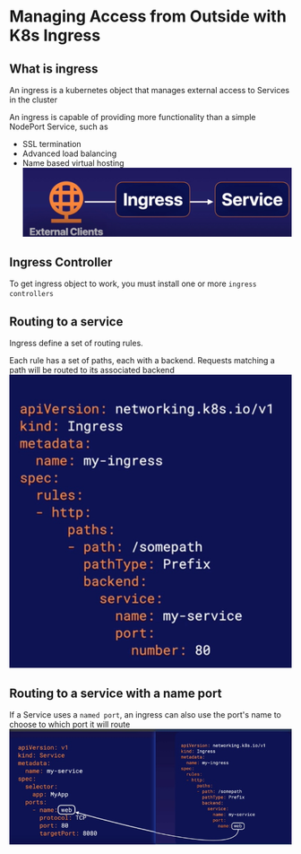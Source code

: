 # Managing Access from Outside with K8s Ingress
## What is ingress
An ingress is a kubernetes object that manages external access to Services in the cluster

An ingress is capable of providing more functionality than a simple NodePort Service, such as
* SSL termination
* Advanced load balancing 
* Name based virtual hosting
![img](./img/ingress.jpg)

## Ingress Controller
To get ingress object to work, you must install one or more `ingress controllers`

## Routing to a service
Ingress define a set of routing rules.

Each rule has a set of paths, each with a backend. Requests matching a path will be routed to its associated backend
![img](./img/ingress-routing-to-svc.jpg)

## Routing to a service with a name port
If a Service uses a `named port`, an ingress can also use the port's name to choose to which port it will route
![img](./img/ingress-named-port.jpg)